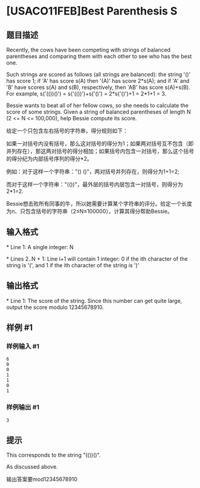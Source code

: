 # [USACO11FEB]Best Parenthesis S

## 题目描述

Recently, the cows have been competing with strings of balanced parentheses and comparing them with each other to see who has the best one.

Such strings are scored as follows (all strings are balanced): the string '()' has score 1; if 'A' has score s(A) then '(A)' has score 2\*s(A); and if 'A' and 'B' have scores s(A) and s(B), respectively, then 'AB' has score s(A)+s(B). For example, s('(())()') = s('(())')+s('()') = 2\*s('()')+1 = 2\*1+1 = 3.

Bessie wants to beat all of her fellow cows, so she needs to calculate the score of some strings. Given a string of balanced parentheses of length N (2 <= N <= 100,000), help Bessie compute its score.

给定一个只包含左右括号的字符串，得分规则如下：

如果一对括号内没有括号，那么这对括号的得分为1；如果两对括号互不包含（即并列存在），那这两对括号的得分相加；如果括号内包含一对括号，那么这个括号的得分纪为内部括号序列的得分\*2。

例如：对于这样一个字符串："() ()"，两对括号并列存在，则得分为1+1=2;

而对于这样一个字符串："(())"，最外层的括号内层包含一对括号，则得分为2\*1=2.


Bessie想击败所有同事的牛，所以她需要计算某个字符串的评分。给定一个长度为n、只包含括号的字符串（2≤N≤100000），计算其得分帮助Bessie。


## 输入格式

\* Line 1: A single integer: N

\* Lines 2..N + 1: Line i+1 will contain 1 integer: 0 if the ith character of the string is '(',  and 1 if the ith character of the string is ')'


## 输出格式

\* Line 1: The score of the string. Since this number can get quite large, output the  score modulo 12345678910.


## 样例 #1

### 样例输入 #1
```
6 
0 
0 
1 
1 
0 
1
```

### 样例输出 #1

```
3
```

## 提示

This corresponds to the string "(())()". 

As discussed above.

输出答案要mod12345678910

